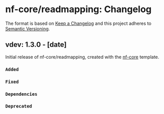 # nf-core/readmapping: Changelog

The format is based on [Keep a Changelog](https://keepachangelog.com/en/1.0.0/)
and this project adheres to [Semantic Versioning](https://semver.org/spec/v2.0.0.html).

## vdev: 1.3.0 - [date]

Initial release of nf-core/readmapping, created with the [nf-core](https://nf-co.re/) template.

### `Added`

### `Fixed`

### `Dependencies`

### `Deprecated`
